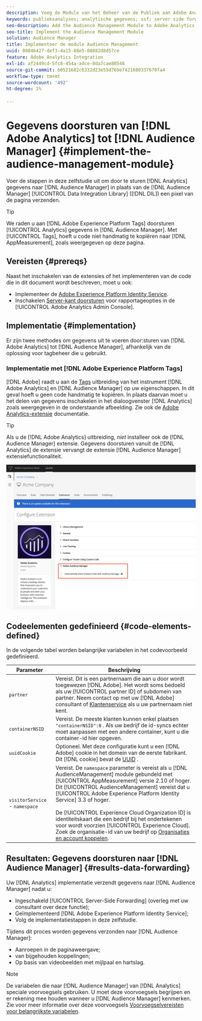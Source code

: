 ```yaml
---
description: Voeg de Module van het Beheer van de Publiek aan Adobe Analytics AppMeasurement toe om de gegevens van Analytics aan Audience Manager door te sturen in plaats van het hebben van de code van de Data Integration Library van de Audience Manager (DIL) een pixel van de pagina verzendt.
keywords: publieksanalyses; analytische gegevens; ssf; server side forward
seo-description: Add the Audience Management Module to Adobe Analytics AppMeasurement to forward Analytics data to Audience Manager instead of having the Audience Manager Data Integration Library (DIL) code send a pixel from the page.
seo-title: Implement the Audience Management Module
solution: Audience Manager
title: Implementeer de module Audience Management
uuid: 08846427-def3-4a15-88e5-08882d8d57ce
feature: Adobe Analytics Integration
exl-id: af2449cd-5fc8-454a-adce-0da7cae80548
source-git-commit: b0521682c6332d23e55d769e7421680337670fa4
workflow-type: tm+mt
source-wordcount: '492'
ht-degree: 1%

---
```


# Gegevens doorsturen van [!DNL Adobe Analytics] tot [!DNL Audience Manager] {#implement-the-audience-management-module}

Voer de stappen in deze zelfstudie uit om door te sturen [!DNL Analytics] gegevens naar [!DNL Audience Manager] in plaats van de [!DNL Audience Manager] [!UICONTROL Data Integration Library] ([!DNL DIL]) een pixel van de pagina verzenden.

>[!TIP]
>
>We raden u aan [!DNL Adobe Experience Platform Tags] doorsturen [!UICONTROL Analytics] gegevens in [!DNL Audience Manager]. Met [!UICONTROL Tags], hoeft u code niet handmatig te kopiëren naar [!DNL AppMeasurement], zoals weergegeven op deze pagina.

## Vereisten {#prereqs}

Naast het inschakelen van de extensies of het implementeren van de code die in dit document wordt beschreven, moet u ook:

* Implementeer de [Adobe Experience Platform Identity Service](https://experienceleague.adobe.com/docs/id-service/using/home.html?lang=nl-NL).
* Inschakelen [Server-kant doorsturen](https://experienceleague.adobe.com/docs/analytics/admin/admin-tools/server-side-forwarding/ssf.html?lang=nl-NL) voor rapportageopties in de [!UICONTROL Adobe Analytics Admin Console].

## Implementatie {#implementation}

Er zijn twee methodes om gegevens uit te voeren door:sturen van [!DNL Adobe Analytics] tot [!DNL Audience Manager], afhankelijk van de oplossing voor tagbeheer die u gebruikt.

### Implementatie met [!DNL Adobe Experience Platform Tags]

[!DNL Adobe] raadt u aan de [Tags](https://experienceleague.adobe.com/docs/experience-platform/tags/home.html?lang=nl-NL) uitbreiding van het instrument [!DNL Adobe Analytics] en [!DNL Audience Manager] op uw eigenschappen. In dit geval hoeft u geen code handmatig te kopiëren. In plaats daarvan moet u het delen van gegevens inschakelen in het dialoogvenster [!DNL Analytics] zoals weergegeven in de onderstaande afbeelding. Zie ook de [Adobe Analytics-extensie](https://experienceleague.adobe.com/docs/experience-platform/tags/extensions/adobe/analytics/overview.html?lang=nl-NL#adobe-audience-manager) documentatie.

>[!TIP]
>
>Als u de [!DNL Adobe Analytics] uitbreiding, *niet* installeer ook de [!DNL Audience Manager] extensie. Gegevens doorsturen vanuit de [!DNL Analytics] de extensie vervangt de extensie [!DNL Audience Manager] extensiefunctionaliteit.

![Hoe te om gegevens toe te laten delend van de uitbreiding van Adobe Analytics aan Audience Manager](/help/using/integration/assets/analytics-to-aam.png)

## Codeelementen gedefinieerd {#code-elements-defined}

In de volgende tabel worden belangrijke variabelen in het codevoorbeeld gedefinieerd.

| Parameter | Beschrijving |
|--- |--- |
| `partner` | Vereist. Dit is een partnernaam die aan u door wordt toegewezen [!DNL Adobe]. Het wordt soms bedoeld als uw [!UICONTROL partner ID] of subdomein van partner.  Neem contact op met uw [!DNL Adobe] consultant of [Klantenservice](https://helpx.adobe.com/nl/marketing-cloud/contact-support.html) als u uw partnernaam niet kent. |
| `containerNSID` | Vereist. De meeste klanten kunnen enkel plaatsen  `"containerNSID":0` . Als uw bedrijf de id-syncs echter moet aanpassen met een andere container, kunt u die container-id hier opgeven. |
| `uuidCookie` | Optioneel. Met deze configuratie kunt u een [!DNL Adobe] cookie in het domein van de eerste fabrikant. Dit [!DNL cookie] bevat de [UUID](../../reference/ids-in-aam.md) . |
| `visitorService` - `namespace` | Vereist. De `namespace` parameter is vereist als u [!DNL AudienceManagement] module gebundeld met [!UICONTROL AppMeasurement] versie 2.10 of hoger. Dit [!UICONTROL AudienceManagement] vereist dat u [!UICONTROL Adobe Experience Platform Identity Service] 3.3 of hoger. <br><br>De [!UICONTROL Experience Cloud Organization ID] is identiteitskaart die een bedrijf bij het ondertekenen voor wordt voorzien [!UICONTROL Experience Cloud]. Zoek de organisatie-id van uw bedrijf op [Organisaties en account koppelen](https://experienceleague.adobe.com/docs/core-services/interface/manage-users-and-products/organizations.html?lang=nl-NL). |

## Resultaten: Gegevens doorsturen naar [!DNL Audience Manager] {#results-data-forwarding}

Uw [!DNL Analytics] implementatie verzendt gegevens naar [!DNL Audience Manager] nadat u:

* Ingeschakeld [!UICONTROL Server-Side Forwarding] (overleg met uw consultant over deze functie);
* Geïmplementeerd [!DNL Adobe Experience Platform Identity Service];
* Volg de implementatiestappen in deze zelfstudie.

Tijdens dit proces worden gegevens verzonden naar [!DNL Audience Manager]:

* Aanroepen in de paginaweergave;
* van bijgehouden koppelingen;
* Op basis van videobeelden met mijlpaal en hartslag.

>[!NOTE]
>
>De variabelen die naar [!DNL Audience Manager] van [!DNL Analytics] speciale voorvoegsels gebruiken. U moet deze voorvoegsels begrijpen en er rekening mee houden wanneer u [!DNL Audience Manager] kenmerken. Zie voor meer informatie over deze voorvoegsels [Voorvoegselvereisten voor belangrijkste variabelen](../../features/traits/trait-variable-prefixes.md).
